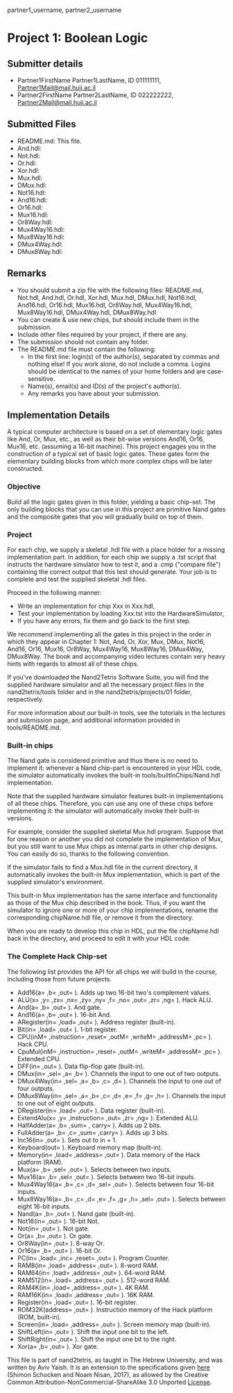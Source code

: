 partner1_username, partner2_username

# Project 1: Boolean Logic

## Submitter details

- Partner1FirstName Partner1LastName, ID 011111111, Partner1Mail@mail.huji.ac.il
- Partner2FirstName Partner2LastName, ID 022222222, Partner2Mail@mail.huji.ac.il

## Submitted Files

- README.md: This file.
- And.hdl:
- Not.hdl:
- Or.hdl:
- Xor.hdl:
- Mux.hdl:
- DMux.hdl:
- Not16.hdl:
- And16.hdl:
- Or16.hdl:
- Mux16.hdl:
- Or8Way.hdl:
- Mux4Way16.hdl:
- Mux8Way16.hdl:
- DMux4Way.hdl:
- DMux8Way.hdl:

## Remarks

- You should submit a zip file with the following files:
  README.md, Not.hdl, And.hdl, Or.hdl, Xor.hdl, Mux.hdl, DMux.hdl, Not16.hdl,
  And16.hdl, Or16.hdl, Mux16.hdl, Or8Way.hdl, Mux4Way16.hdl, Mux8Way16.hdl,
  DMux4Way.hdl, DMux8Way.hdl
- You can create & use new chips, but should include them in the submission.
- Include other files required by your project, if there are any.
- The submission should not contain any folder.
- The README.md file must contain the following:
  - In the first line: login(s) of the author(s), separated by commas and
    nothing else! If you work alone, do not include a comma.
    Logins should be identical to the names of your home folders and are
    case-sensitive.
  - Name(s), email(s) and ID(s) of the project's author(s).
  - Any remarks you have about your submission.

## Implementation Details

A typical computer architecture is based on a set of elementary logic gates
like And, Or, Mux, etc., as well as their bit-wise versions And16, Or16,
Mux16, etc. (assuming a 16-bit machine). This project engages you in the
construction of a typical set of basic logic gates. These gates form the
elementary building blocks from which more complex chips will be later
constructed.

### Objective

Build all the logic gates given in this folder, yielding a basic chip-set.
The only building blocks that you can use in this project are primitive Nand
gates and the composite gates that you will gradually build on top of them.

### Project

For each chip, we supply a skeletal .hdl file with a place holder for a missing
implementation part. In addition, for each chip we supply a .tst script that
instructs the hardware simulator how to test it, and a .cmp ("compare file")
containing the correct output that this test should generate. Your job is to
complete and test the supplied skeletal .hdl files.

Proceed in the following manner:

- Write an implementation for chip Xxx in Xxx.hdl,
- Test your implementation by loading Xxx.tst into the HardwareSimulator,
- If you have any errors, fix them and go back to the first step.

We recommend implementing all the gates in this project in the order in which
they appear in Chapter 1:
Not, And, Or, Xor, Mux, DMux, Not16, And16, Or16, Mux16, Or8Way, Mux4Way16,
Mux8Way16, DMux4Way, DMux8Way.
The book and accompanying video lectures contain very heavy hints with regards
to almost all of these chips.

If you've downloaded the Nand2Tetris Software Suite, you will find the supplied
hardware simulator and all the necessary project files in the nand2tetris/tools
folder and in the nand2tetris/projects/01 folder, respectively.

For more information about our built-in tools, see the tutorials in the
lectures and submission page, and additional information provided in
tools/README.md.

### Built-in chips

The Nand gate is considered primitive and thus there is no need to implement it:
whenever a Nand chip-part is encountered in your HDL code, the simulator
automatically invokes the built-in tools/builtInChips/Nand.hdl implementation.

Note that the supplied hardware simulator features built-in implementations of
all these chips. Therefore, you can use any one of these chips before
implementing it: the simulator will automatically invoke their built-in
versions.

For example, consider the supplied skeletal Mux.hdl program. Suppose that for
one reason or another you did not complete the implementation of Mux, but you
still want to use Mux chips as internal parts in other chip designs. You can
easily do so, thanks to the following convention.

If the simulator fails to find a Mux.hdl file in the current directory, it
automatically invokes the built-in Mux implementation, which is part of the
supplied simulator's environment.

This built-in Mux implementation has the same interface and functionality as
those of the Mux chip described in the book. Thus, if you want the simulator to
ignore one or more of your chip implementations, rename the corresponding
chipName.hdl file, or remove it from the directory.

When you are ready to develop this chip in HDL, put the file chipName.hdl back
in the directory, and proceed to edit it with your HDL code.

### The Complete Hack Chip-set

The following list provides the API for all chips we will build in the course,
including those from future projects.

- Add16(a= ,b= ,out= ). Adds up two 16-bit two's complement values.
- ALU(x= ,y= ,zx= ,nx= ,zy= ,ny= ,f= ,no= ,out= ,zr= ,ng= ). Hack ALU.
- And(a= ,b= ,out= ). And gate.
- And16(a= ,b= ,out= ). 16-bit And.
- ARegister(in= ,load= ,out= ). Address register (built-in).
- Bit(in= ,load= ,out= ). 1-bit register.
- CPU(inM= ,instruction= ,reset= ,outM= ,writeM= ,addressM= ,pc= ). Hack CPU.
- CpuMul(inM= ,instruction= ,reset= ,outM= ,writeM= ,addressM= ,pc= ). Extended
  CPU.
- DFF(in= ,out= ). Data flip-flop gate (built-in).
- DMux(in= ,sel= ,a= ,b= ). Channels the input to one out of two outputs.
- DMux4Way(in= ,sel= ,a= ,b= ,c= ,d= ). Channels the input to one out of four
  outputs.
- DMux8Way(in= ,sel= ,a= ,b= ,c= ,d= ,e= ,f= ,g= ,h= ). Channels the input to
  one out of eight outputs.
- DRegister(in= ,load= ,out= ). Data register (built-in).
- ExtendAlu(x= ,y= ,instruction= ,out= ,zr= ,ng= ). Extended ALU.
- HalfAdder(a= ,b= ,sum= , carry= ). Adds up 2 bits.
- FullAdder(a= ,b= ,c= ,sum= ,carry= ). Adds up 3 bits.
- Inc16(in= ,out= ). Sets out to in + 1.
- Keyboard(out= ). Keyboard memory map (built-in).
- Memory(in= ,load= ,address= ,out= ). Data memory of the Hack platform (RAM).
- Mux(a= ,b= ,sel= ,out= ). Selects between two inputs.
- Mux16(a= ,b= ,sel= ,out= ). Selects between two 16-bit inputs.
- Mux4Way16(a= ,b= ,c= ,d= ,sel= ,out= ). Selects between four 16-bit inputs.
- Mux8Way16(a= ,b= ,c= ,d= ,e= ,f= ,g= ,h= ,sel= ,out= ). Selects between eight
  16-bit inputs.
- Nand(a= ,b= ,out= ). Nand gate (built-in).
- Not16(in= ,out= ). 16-bit Not.
- Not(in= ,out= ). Not gate.
- Or(a= ,b= ,out= ). Or gate.
- Or8Way(in= ,out= ). 8-way Or.
- Or16(a= ,b= ,out= ). 16-bit Or.
- PC(in= ,load= ,inc= ,reset= ,out= ). Program Counter.
- RAM8(in= ,load= ,address= ,out= ). 8-word RAM.
- RAM64(in= ,load= ,address= ,out= ). 64-word RAM.
- RAM512(in= ,load= ,address= ,out= ). 512-word RAM.
- RAM4K(in= ,load= ,address= ,out= ). 4K RAM.
- RAM16K(in= ,load= ,address= ,out= ). 16K RAM.
- Register(in= ,load= ,out= ). 16-bit register.
- ROM32K(address= ,out= ). Instruction memory of the Hack platform (ROM,
  built-in).
- Screen(in= ,load= ,address= ,out= ). Screen memory map (built-in).
- ShiftLeft(in= ,out= ). Shift the input one bit to the left.
- ShiftRight(in= ,out= ). Shift the input one bit to the right.
- Xor(a= ,b= ,out= ). Xor gate.

This file is part of nand2tetris, as taught in The Hebrew University, and
was written by Aviv Yaish. It is an extension to the specifications given
[here](https://www.nand2tetris.org) (Shimon Schocken and Noam Nisan, 2017),
as allowed by the Creative Common Attribution-NonCommercial-ShareAlike 3.0
Unported [License](https://creativecommons.org/licenses/by-nc-sa/3.0/).
